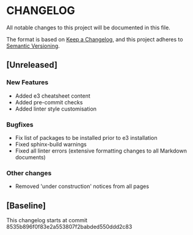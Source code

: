 # CHANGELOG

All notable changes to this project will be documented in this file.

The format is based on [Keep a Changelog](https://keepachangelog.com/en/1.0.0/),
and this project adheres to [Semantic
Versioning](https://semver.org/spec/v2.0.0.html).

## [Unreleased]

### New Features

* Added e3 cheatsheet content
* Added pre-commit checks
* Added linter style customisation

### Bugfixes

* Fix list of packages to be installed prior to e3 installation
* Fixed sphinx-build warnings
* Fixed all linter errors (extensive formatting changes to all Markdown
  documents)

### Other changes

* Removed 'under construction' notices from all pages

## [Baseline]

This changelog starts at commit 8535b896f0f83e2a553807f2babded550ddd2c83

